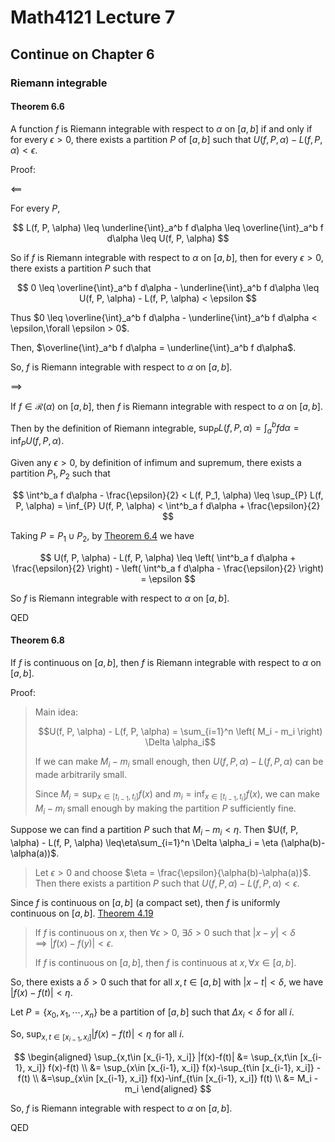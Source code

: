 # Math4121 Lecture 7

## Continue on Chapter 6

### Riemann integrable

#### Theorem 6.6

A function $f$ is Riemann integrable with respect to $\alpha$ on $[a, b]$ if and only if for every $\epsilon > 0$, there exists a partition $P$ of $[a, b]$ such that $U(f, P, \alpha) - L(f, P, \alpha) < \epsilon$.

Proof:

$\impliedby$

For every $P$,

$$
L(f, P, \alpha) \leq \underline{\int}_a^b f d\alpha \leq \overline{\int}_a^b f d\alpha \leq U(f, P, \alpha)
$$

So if $f$ is Riemann integrable with respect to $\alpha$ on $[a, b]$, then for every $\epsilon > 0$, there exists a partition $P$ such that

$$
0 \leq \overline{\int}_a^b f d\alpha - \underline{\int}_a^b f d\alpha \leq U(f, P, \alpha) - L(f, P, \alpha) < \epsilon
$$

Thus $0 \leq \overline{\int}_a^b f d\alpha - \underline{\int}_a^b f d\alpha < \epsilon,\forall \epsilon > 0$.

Then, $\overline{\int}_a^b f d\alpha = \underline{\int}_a^b f d\alpha$.

So, $f$ is Riemann integrable with respect to $\alpha$ on $[a, b]$.

$\implies$

If $f\in \mathscr{R}(\alpha)$ on $[a, b]$, then $f$ is Riemann integrable with respect to $\alpha$ on $[a, b]$.

Then by the definition of Riemann integrable, $\sup_{P} L(f, P, \alpha) =\int^b_a f d\alpha = \inf_{P} U(f, P, \alpha)$.

Given any $\epsilon > 0$, by definition of infimum and supremum, there exists a partition $P_1,P_2$ such that

$$
\int^b_a f d\alpha - \frac{\epsilon}{2} < L(f, P_1, \alpha) \leq \sup_{P} L(f, P, \alpha) = \inf_{P} U(f, P, \alpha) < \int^b_a f d\alpha + \frac{\epsilon}{2}
$$

Taking $P = P_1 \cup P_2$, by [Theorem 6.4](https://notenextra.trance-0.com/Math4121/Math4121_L6#theorem-64) we have

$$
U(f, P, \alpha) - L(f, P, \alpha) \leq \left( \int^b_a f d\alpha + \frac{\epsilon}{2} \right) - \left( \int^b_a f d\alpha - \frac{\epsilon}{2} \right) = \epsilon
$$

So $f$ is Riemann integrable with respect to $\alpha$ on $[a, b]$.

QED

#### Theorem 6.8

If $f$ is continuous on $[a, b]$, then $f$ is Riemann integrable with respect to $\alpha$ on $[a, b]$.

Proof:

> Main idea:
>
> $$U(f, P, \alpha) - L(f, P, \alpha) = \sum_{i=1}^n \left( M_i - m_i \right) \Delta \alpha_i$$
>
> If we can make $M_i - m_i$ small enough, then $U(f, P, \alpha) - L(f, P, \alpha)$ can be made arbitrarily small.
>
> Since $M_i=\sup_{x\in [t_{i-1}, t_i]} f(x)$ and $m_i=\inf_{x\in [t_{i-1}, t_i]} f(x)$, we can make $M_i - m_i$ small enough by making the partition $P$ sufficiently fine.

Suppose we can find a partition $P$ such that $M_i - m_i < \eta$. Then $U(f, P, \alpha) - L(f, P, \alpha) \leq\eta\sum_{i=1}^n \Delta \alpha_i = \eta (\alpha(b)-\alpha(a))$.

> Let $\epsilon >0$ and choose $\eta = \frac{\epsilon}{\alpha(b)-\alpha(a)}$. Then there exists a partition $P$ such that $U(f, P, \alpha) - L(f, P, \alpha) < \epsilon$.

Since $f$ is continuous on $[a, b]$ (a compact set), then $f$ is uniformly continuous on $[a, b]$. [Theorem 4.19](https://notenextra.trance-0.com/Math4111/Math4111_L24#theorem-419)

> If $f$ is continuous on $x$, then $\forall \epsilon > 0$, $\exists \delta > 0$ such that $|x-y| < \delta \implies |f(x)-f(y)| < \epsilon$.
>
> If $f$ is continuous on $[a, b]$, then $f$ is continuous at $x,\forall x\in [a, b]$.

So, there exists a $\delta > 0$ such that for all $x, t\in [a, b]$ with $|x-t| < \delta$, we have $|f(x)-f(t)| < \eta$.

Let $P=\{x_0, x_1, \cdots, x_n\}$ be a partition of $[a, b]$ such that $\Delta x_i < \delta$ for all $i$.

So, $\sup_{x,t\in [x_{i-1}, x_i]} |f(x)-f(t)| < \eta$ for all $i$.

$$
\begin{aligned}
\sup_{x,t\in [x_{i-1}, x_i]} |f(x)-f(t)| &= \sup_{x,t\in [x_{i-1}, x_i]} f(x)-f(t) \\
&= \sup_{x\in [x_{i-1}, x_i]} f(x)-\sup_{t\in [x_{i-1}, x_i]} -f(t) \\
&=\sup_{x\in [x_{i-1}, x_i]} f(x)-\inf_{t\in [x_{i-1}, x_i]} f(t) \\
&= M_i - m_i
\end{aligned}
$$

So, $f$ is Riemann integrable with respect to $\alpha$ on $[a, b]$.

QED
